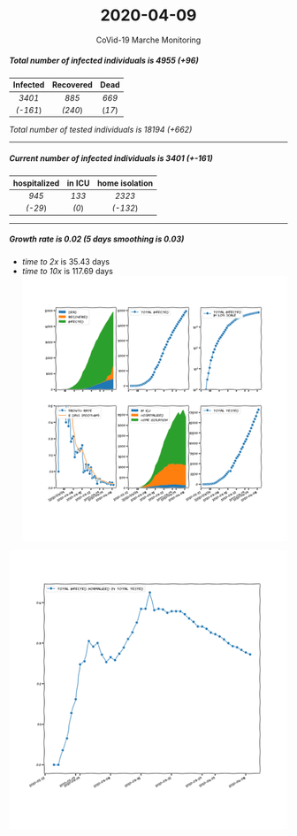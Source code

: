 <div align='center'>

# 2020-04-09
CoVid-19 Marche Monitoring
</div>

##### Total number of infected individuals is 4955 (+96)
Infected | Recovered | Dead
:---: | :---: | :---:
*3401* | *885* | *669*
*(-161*) | *(240*) | (*17*)

*Total number of tested individuals is 18194 (+662)*
***
##### Current number of infected individuals is 3401 (+-161)
hospitalized | in ICU | home isolation
:---: | :---: | :---:
*945* |*133* |*2323*
*(-29*) |*(0*) |*(-132*)
***
##### Growth rate is 0.02 (5 days smoothing is 0.03)
- *time to 2x* is 35.43 days
- *time to 10x* is 117.69 days
![stats][stats]

![infected_normalized][infected_normalized]

[stats]: stats_Marche.png
[infected_normalized]: infected_normalized_Marche.png
